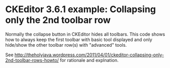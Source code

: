 CKEditor 3.6.1 example: Collapsing only the 2nd toolbar row
===========================================================

Normally the collapse button in CKEditor hides all toolbars.
This code shows how to always keep the first toolbar with basic tool displayed and only
hide/show the other toolbar row(s) with "advanced" tools.

See http://theholyjava.wordpress.com/2011/04/01/ckeditor-collapsing-only-2nd-toolbar-rows-howto/
for rationale and explnation.

